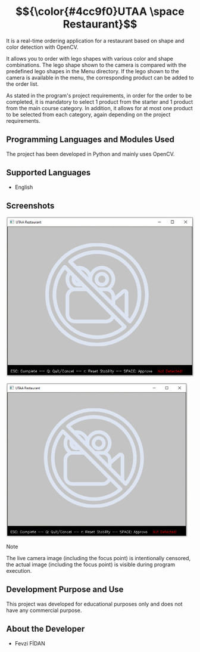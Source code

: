 # $${\color{#4cc9f0}UTAA \space Restaurant}$$
It is a real-time ordering application for a restaurant based on shape and color detection with OpenCV.

It allows you to order with lego shapes with various color and shape combinations. The lego shape shown to the camera is compared with the predefined lego shapes in the Menu directory. If the lego shown to the camera is available in the menu, the corresponding product can be added to the order list.

As stated in the program's project requirements, in order for the order to be completed, it is mandatory to select 1 product from the starter and 1 product from the main course category. In addition, it allows for at most one product to be selected from each category, again depending on the project requirements.

## Programming Languages and Modules Used
The project has been developed in Python and mainly uses OpenCV.

## Supported Languages
- English

## Screenshots
![Sample Screenshot 1](https://github.com/fevzifidan/UTAA_Restaurant/blob/main/Screenshots/utaa_restaurant_ss_1.png)

<img src="https://github.com/fevzifidan/UTAA_Restaurant/blob/main/Screenshots/utaa_restaurant_ss_1.png" alt="Sample Screenshot 1" width="487" height="414">

> [!Note]
> The live camera image (including the focus point) is intentionally censored, the actual image (including the focus point) is visible during program execution.

## Development Purpose and Use
This project was developed for educational purposes only and does not have any commercial purpose.

## About the Developer
- Fevzi FİDAN
